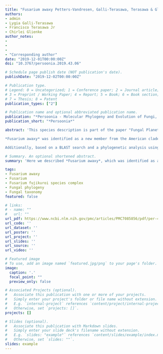 ```yaml
---
title: "Fusarium awaxy Petters-Vandresen, Galli-Terasawa, Terasawa & Glienke, sp. nov."
authors:
- admin
- Lygia Galli-Terasawa
- Francisco Terasawa Jr
- Chirlei Glienke
author_notes:
-
-
-
- "Corresponding author"
date: "2019-12-01T00:00:00Z"
doi: "10.3767/persoonia.2019.43.06"

# Schedule page publish date (NOT publication's date).
publishDate: "2019-12-02T00:00:00Z"

# Publication type.
# Legend: 0 = Uncategorized; 1 = Conference paper; 2 = Journal article;
# 3 = Preprint / Working Paper; 4 = Report; 5 = Book; 6 = Book section;
# 7 = Thesis; 8 = Patent
publication_types: ["2"]

# Publication name and optional abbreviated publication name.
publication: "*Persoonia - Molecular Phylogeny and Evolution of Fungi, 43*, 2019"
publication_short: "*Persoonia*"

abstract: 'This species description is part of the paper "Fungal Planet description sheets: 951–1041" by Crous et al. 

*Fusarium awaxy* was identified as a new member from the American clade of the *Fusarium fujikuroi* species complex in a phylogenetic analysis using *tef1*, *tub*, *ITS*, *cal* and *rpb2* sequences. *Fusarium temperatum* and *F. subglutinans*, both species already described causing maize stalk rot (Leslie & Summerell 2006, Scauflaire et al. 2011) are the closest phylogenetic relatives. *Fusarium temperatum* and *F. subglutinans* show some morphological similarities, both producing microconidia on mono- and polyphialides arranged in false heads in the aerial mycelium, only differing in the degree of septation of the macroconidia, as *F. temperatum* macroconidia are usually 4-septate and *F. subglutinans* are 3-septate (Scauflaire et al. 2011). Besides the difference in sporodochia colour, there is not a clear morphological delimitation between *F. awaxy* and *F. subglutinans*. Nevertheless, many other species morphologically similar to F. subglutinans have been described (e.g., *F. bulbicola*, *F. guttiforme*, *F. sacchari*) and can be properly differentiated only with the use of molecular information (Leslie & Summerell 2006). *Fusarium subglutinans* and *F. temperatum* have already been described causing human infections (Al-Hatmi et al. 2014), but F. awaxy did not grow above 32 °C, suggesting inability to cause infection in humans.

Additionally, based on a BLAST search and a phylogenetic analysis using *tef1* sequences, other strains, which were misidentified as *F. subglutinans*, are now identified as *F. awaxy*. Such strains include isolates from *Zea mays* from China (GenBank KT716223; Identities = 630/630 (100 %)) (Zhang et al. 2016), South Korea (GenBank JX867945; Identities = 641/641 (100 %)) (Kim et al. 2012), Argentina (GenBank MG857113; Identities = 641/641 (100 %)) (Martinez et al. unpubl. data) and Brazil (GenBank KP336408; Identities = 545/545 (100 %)) (Faria et al. 2012), as well as one strain isolated from *Sorghum bicolor* in the USA (GenBank KX681493; Identities = 634/634 (100 %)) (Funnell-Harris et al. 2017). Furthermore, another isolate from *Zea mays* from South Africa (MRC 115, GenBank MH582309; Identities = 649/649 (100 %)), which was previously identified both as *F. subglutinans* and also as a putatively novel species (‘*Fusarium* sp. 8′) (O’Donnell et al. 2018), can now be referred as *F. awaxy*.'

# Summary. An optional shortened abstract.
summary: 'Here we described *Fusarium awaxy*, which was identified as a new member from the American clade of the *Fusarium fujikuroi* species complex in a phylogenetic analysis using *tef1*, *tub*, *ITS*, *cal* and *rpb2* sequences. '

tags:
- Fusarium awaxy
- Fusarium
- Fusarium fujikuroi species complex
- Fungal phylogeny
- Fungal taxonomy
featured: false

# links:
# - name: ""
#   url: ""
url_pdf: https://www.ncbi.nlm.nih.gov/pmc/articles/PMC7085856/pdf/per-43-223.pdf
url_code: ''
url_dataset: ''
url_poster: ''
url_project: ''
url_slides: ''
url_source: ''
url_video: ''

# Featured image
# To use, add an image named `featured.jpg/png` to your page's folder. 
image:
  caption: '.'
  focal_point: ""
  preview_only: false

# Associated Projects (optional).
#   Associate this publication with one or more of your projects.
#   Simply enter your project's folder or file name without extension.
#   E.g. `internal-project` references `content/project/internal-project/index.md`.
#   Otherwise, set `projects: []`.
projects: []

# Slides (optional).
#   Associate this publication with Markdown slides.
#   Simply enter your slide deck's filename without extension.
#   E.g. `slides: "example"` references `content/slides/example/index.md`.
#   Otherwise, set `slides: ""`.
slides: example
---
```


